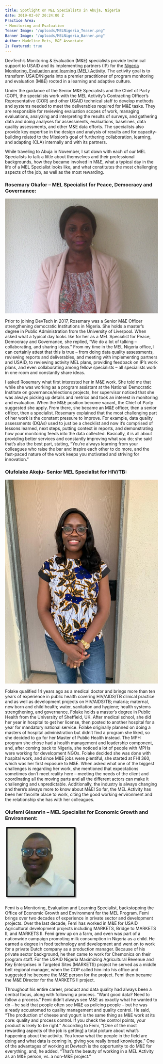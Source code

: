```yaml
---
title: Spotlight on MEL Specialists in Abuja, Nigeria
date: 2019-02-07 20:24:00 Z
Practice Area:
- Monitoring and Evaluation
Teaser Image: "/uploads/MELNigeria_Teaser.png"
Banner Image: "/uploads/MELNigeria_Banner.png"
Author: Madeline Meis, M&E Associate
Is Featured: true
---
```


DevTech’s Monitoring & Evaluation (M&E) specialists provide technical support to USAID and its implementing partners (IP) for the [Nigeria Monitoring, Evaluation and learning (MEL) Activity](http://devtechsys.com/projects/Nigeria-Monitoring-Evaluation/). The activity goal is to transform USAID/Nigeria into a premier practitioner of program monitoring and evaluation (M&E) rooted in a learning and adaptive culture.

Under the guidance of the Senior M&E Specialists and the Chief of Party (COP), the specialists work with the MEL Activity’s Contracting Officer’s Representative (COR) and other USAID technical staff to develop methods and systems needed to meet the deliverables required for M&E tasks. They are responsible for reviewing evaluation scopes of work, managing evaluations, analyzing and interpreting the results of surveys, and gathering data and doing analyses for assessments, evaluations, baselines, data quality assessments, and other M&E data efforts. The specialists also provide key expertise in the design and analysis of results and for capacity-building related to the Mission’s goal of furthering collaboration, learning, and adapting (CLA) internally and with its partners.

While traveling to Abuja in November, I sat down with each of our MEL Specialists to talk a little about themselves and their professional backgrounds, how they became involved in M&E, what a typical day in the life of a MEL Specialist looks like, and what constitutes the most challenging aspects of the job, as well as the most rewarding. 

### Rosemary Okafor – MEL Specialist for Peace, Democracy and Governance:
![Rosemary Okafor.jpg](/uploads/Rosemary%20Okafor.jpg)

Prior to joining DevTech in 2017, Rosemary was a Senior M&E Officer strengthening democratic Institutions in Nigeria. She holds a master’s degree in Public Administration from the University of Liverpool. When asked what a typical day looks like for her as a MEL Specialist for Peace, Democracy and Governance, she replied, “We do a lot of talking – collaborating, and sharing ideas.” From my time in the MEL Nigeria office, I can certainly attest that this is true – from doing data quality assessments, reviewing reports and deliverables, and meeting with implementing partners and USAID, to reviewing activity MEL plans, providing feedback on IP’s work plans, and even collaborating among fellow specialists – all specialists work in one room and constantly share ideas.  

I asked Rosemary what first interested her in M&E work.  She told me that while she was working as a program assistant at the National Democratic Institute on governance/elections projects, her supervisor noticed that she was always picking up details and metrics and took an interest in monitoring and evaluation. When the M&E position become vacant, the Chief of Party suggested she apply. From there, she became an M&E officer, then a senior officer, then a specialist. Rosemary explained that the most challenging part of her work is the constant pressure to improve.  For example, data quality assessments (DQAs) used to just be a checklist and now it’s comprised of lessons learned, next steps, putting context in reports, and demonstrating how your monitoring feeds into the data collected. Basically, it is all about providing better services and constantly improving what you do; she said that’s also the best part, stating, “You’re always learning from your colleagues who raise the bar and inspire each other to do more, and the fast-paced nature of the work keeps you motivated and striving for innovation.” 

### Olufolake Akeju- Senior MEL Specialist for HIV/TB:
![Olufolake Akeju.png](/uploads/Olufolake%20Akeju.png)

Folake qualified 14 years ago as a medical doctor and brings more than ten years of experience in public health covering HIV/AIDS/TB clinical practice and as well as development projects on HIV/AIDS/TB; malaria; maternal, new born and child health; water, sanitation and hygiene; health systems strengthening, and governance. Folake holds a master’s degree in Public Health from the University of Sheffield, UK. After medical school, she did her year in hospital to get her license, then posted to another hospital for a year for mandatory national service. Folake originally planned on doing a masters of hospital administration but didn’t find a program she liked, so she decided to go for her Master of Public Health instead. The MPH program she chose had a health management and leadership component, and, after coming back to Nigeria, she noticed a lot of people with MPHs were working for development NGOs. Folake decided she was done with hospital work, and since M&E jobs were plentiful, she started at FHI 360, which was her first exposure to M&E. When asked what one of the biggest challenges is regarding her work, she mentioned that expectations sometimes don’t meet reality here – meeting the needs of the client and coordinating all the moving parts and all the different actors can make it challenging and unpredictable. Additionally, the industry is always changing and there’s always more to know about M&E! So far, the MEL Activity has been her favorite place to work, citing the good working environment and the relationship she has with her colleagues.

### Olufemi Gisanrin – MEL Specialist for Economic Growth and Environment:
![Olufemi Gisanrin.png](/uploads/Olufemi%20Gisanrin.png)

Femi is a Monitoring, Evaluation and Learning Specialist, backstopping the Office of Economic Growth and Environment for the MEL Program. Femi brings over two decades of experience in private sector and development projects. Over the last decade, Femi has worked in M&E for USAID Agricultural development projects including MARKETS, Bridge to MARKETS II, and MARKETS II. Femi grew up on a farm, and even was part of a nationwide campaign promoting milk consumption in Nigeria as a child. He earned a degree in food technology and development and went on to work for a private Dutch company as a production manager. Because of his private sector background, he then came to work for Chemonics on their program staff. For the USAID Nigeria Maximizing Agricultural Revenue and Key Enterprises in Targeted Sites (MARKETS) project he served as a middle belt regional manager, when the COP called him into his office and suggested he become the M&E person for the project. Femi then became the M&E Director for the MARKETS II project. 

Throughout his entire career, product and data quality had always been a central focus, along with following a process. “Want good data? Need to follow a process.” Femi didn’t always see M&E as exactly what he wanted to do – he said that people often see M&E as policing people – but he was already accustomed to quality management and quality control.  He said, “The production of cheese and yogurt is the same thing as M&E work at its core: quality and process control. If you check the control points, your product is likely to be right.” According to Femi, “[One of the most rewarding aspects of the job is getting] a total picture about what’s happening about the activity.  You know what the people in the field are doing and what data is coming in, giving you really broad knowledge.” One of the advantages of working at Devtech is the opportunity to do M&E for everything, and, he added, “That’s the beauty of working in a MEL Activity as an M&E person, vs. a non-M&E project.”

